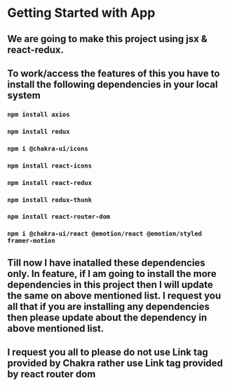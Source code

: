# Getting Started with  App


## We are  going to make this project using jsx & react-redux.

## To work/access the features of this  you have to install the following dependencies in your local system

### `npm install axios`
### `npm install redux`
### `npm i @chakra-ui/icons`
### `npm install react-icons`
### `npm install react-redux`
### `npm install redux-thunk`
### `npm install react-router-dom`
### `npm i @chakra-ui/react @emotion/react @emotion/styled framer-motion`

## Till now I have inatalled these dependencies only. In feature, if I am going to install the more dependencies in this project then I will update the same on above mentioned list. I request you all that if you are installing any dependencies then please update about the dependency in above mentioned list.


## I request you all to please do not use Link tag provided by Chakra rather use Link tag provided by react router dom